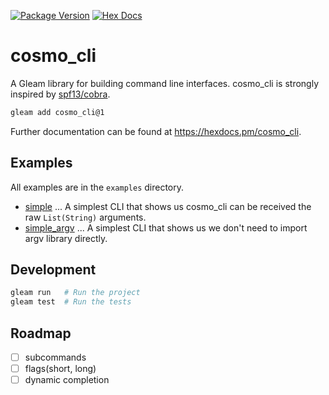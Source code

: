 [![Package Version](https://img.shields.io/hexpm/v/cosmo_cli)](https://hex.pm/packages/cosmo_cli)
[![Hex Docs](https://img.shields.io/badge/hex-docs-ffaff3)](https://hexdocs.pm/cosmo_cli/)

# cosmo_cli

A Gleam library for building command line interfaces.
cosmo_cli is strongly inspired by [spf13/cobra](https://github.com/spf13/cobra).

```sh
gleam add cosmo_cli@1
```

Further documentation can be found at <https://hexdocs.pm/cosmo_cli>.

## Examples

All examples are in the `examples` directory.

- [simple](./examples/simple) ... A simplest CLI that shows us cosmo_cli can be received the raw `List(String)` arguments.
- [simple_argv](./examples/simple_argv) ... A simplest CLI that shows us we don't need to import argv library directly.

## Development

```sh
gleam run   # Run the project
gleam test  # Run the tests
```

## Roadmap

- [ ] subcommands
- [ ] flags(short, long)
- [ ] dynamic completion
